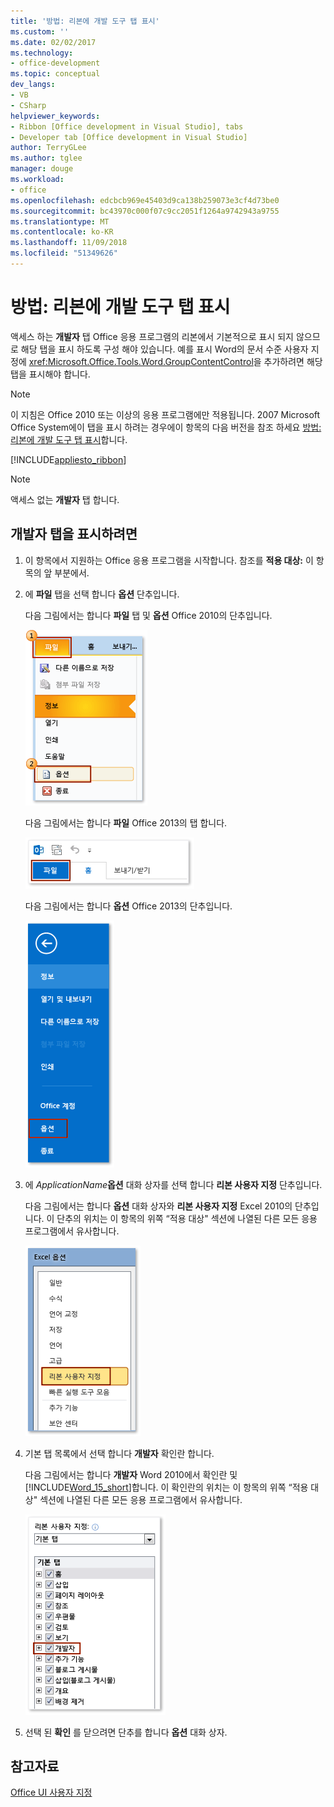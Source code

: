 ```yaml
---
title: '방법: 리본에 개발 도구 탭 표시'
ms.custom: ''
ms.date: 02/02/2017
ms.technology:
- office-development
ms.topic: conceptual
dev_langs:
- VB
- CSharp
helpviewer_keywords:
- Ribbon [Office development in Visual Studio], tabs
- Developer tab [Office development in Visual Studio]
author: TerryGLee
ms.author: tglee
manager: douge
ms.workload:
- office
ms.openlocfilehash: edcbcb969e45403d9ca138b259073e3cf4d73be0
ms.sourcegitcommit: bc43970c000f07c9cc2051f1264a9742943a9755
ms.translationtype: MT
ms.contentlocale: ko-KR
ms.lasthandoff: 11/09/2018
ms.locfileid: "51349626"
---
```

# <a name="how-to-show-the-developer-tab-on-the-ribbon"></a>방법: 리본에 개발 도구 탭 표시
  액세스 하는 **개발자** 탭 Office 응용 프로그램의 리본에서 기본적으로 표시 되지 않으므로 해당 탭을 표시 하도록 구성 해야 있습니다. 예를 표시 Word의 문서 수준 사용자 지정에 <xref:Microsoft.Office.Tools.Word.GroupContentControl>을 추가하려면 해당 탭을 표시해야 합니다.  
  
> [!NOTE]  
>  이 지침은 Office 2010 또는 이상의 응용 프로그램에만 적용됩니다. 2007 Microsoft Office System에이 탭을 표시 하려는 경우에이 항목의 다음 버전을 참조 하세요 [방법: 리본에 개발 도구 탭 표시](https://web.archive.org/web/20140303033431/msdn.microsoft.com/library/bb608625(v=vs.90).aspx
)합니다.  
  
 [!INCLUDE[appliesto_ribbon](../vsto/includes/appliesto-ribbon-md.md)]  
  
> [!NOTE]  
>  액세스 없는 **개발자** 탭 합니다.  
  
## <a name="to-show-the-developer-tab"></a>개발자 탭을 표시하려면  
  
1.  이 항목에서 지원하는 Office 응용 프로그램을 시작합니다. 참조를 **적용 대상:** 이 항목의 앞 부분에서.  
  
2.  에 **파일** 탭을 선택 합니다 **옵션** 단추입니다.  
  
     다음 그림에서는 합니다 **파일** 탭 및 **옵션** Office 2010의 단추입니다.  
  
     ![Outlook 2010의 옵션 파일 선택](../vsto/media/vsto-office-file-tab.png "Outlook 2010의 옵션 파일 선택")  
  
     다음 그림에서는 합니다 **파일** Office 2013의 탭 합니다.  
  
     ![Outlook 2013의 파일 탭](../vsto/media/vsto-office2013-filetab.png "Outlook 2013의 파일 탭")  
  
     다음 그림에서는 합니다 **옵션** Office 2013의 단추입니다.  
  
     ![Outlook 2013 Preview의 옵션 단추](../vsto/media/vsto-office2013-optionsbutton.png "Outlook 2013 preview에서의 옵션 단추")  
  
3.  에 _ApplicationName_**옵션** 대화 상자를 선택 합니다 **리본 사용자 지정** 단추입니다.  
  
     다음 그림에서는 합니다 **옵션** 대화 상자와 **리본 사용자 지정** Excel 2010의 단추입니다. 이 단추의 위치는 이 항목의 위쪽 “적용 대상" 섹션에 나열된 다른 모든 응용 프로그램에서 유사합니다.  
  
     ![사용자 지정 리본 단추](../vsto/media/vsto-office2010-customizeribbonbutton.png "리본 사용자 지정 단추")  
  
4.  기본 탭 목록에서 선택 합니다 **개발자** 확인란 합니다.  
  
     다음 그림에서는 합니다 **개발자** Word 2010에서 확인란 및 [!INCLUDE[Word_15_short](../vsto/includes/word-15-short-md.md)]합니다. 이 확인란의 위치는 이 항목의 위쪽 “적용 대상" 섹션에 나열된 다른 모든 응용 프로그램에서 유사합니다.  
  
     ![Word 옵션 대화 상자에서 개발자 확인란](../vsto/media/vsto-office2010-developercheckbox.png "Word 옵션 대화 상자에서 확인란 The Developer")  
  
5.  선택 된 **확인** 를 닫으려면 단추를 합니다 **옵션** 대화 상자.  
  
## <a name="see-also"></a>참고자료  
 [Office UI 사용자 지정](../vsto/office-ui-customization.md)  
  
  